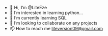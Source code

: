 - 👋 Hi, I’m @LiteEze
- 👀 I’m interested in learning python...
- 🌱 I’m currently learning SQL
- 💞️ I’m looking to collaborate on any projects 
- 📫 How to reach me liteversion09@gmail.com 

<!---
LiteEze/LiteEze is a ✨ special ✨ repository because its `README.md` (this file) appears on your GitHub profile.
You can click the Preview link to take a look at your changes.
--->
